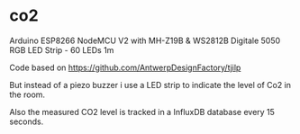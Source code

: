 # co2
Arduino ESP8266 NodeMCU V2 with MH-Z19B &amp; WS2812B Digitale 5050 RGB LED Strip - 60 LEDs 1m

Code based on https://github.com/AntwerpDesignFactory/tjilp

But instead of a piezo buzzer i use a LED strip to indicate the level of Co2 in the room.

Also the measured CO2 level is tracked in a InfluxDB database every 15 seconds.
